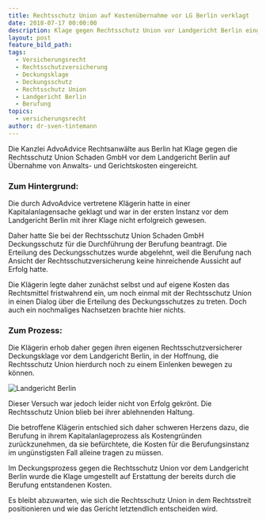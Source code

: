 ```yaml
---
title: Rechtsschutz Union auf Kostenübernahme vor LG Berlin verklagt
date: 2018-07-17 00:00:00
description: Klage gegen Rechtsschutz Union vor Landgericht Berlin eingereicht
layout: post
feature_bild_path:
tags:
  - Versicherungsrecht
  - Rechtsschutzversicherung
  - Deckungsklage
  - Deckungsschutz
  - Rechtsschutz Union
  - Landgericht Berlin
  - Berufung
topics:
  - versicherungsrecht
author: dr-sven-tintemann
---
```


Die Kanzlei AdvoAdvice Rechtsanwälte aus Berlin hat Klage gegen die Rechtsschutz Union Schaden GmbH vor dem Landgericht Berlin auf Übernahme von Anwalts- und Gerichtskosten eingereicht.

### Zum Hintergrund:

Die durch AdvoAdvice vertretene Klägerin hatte in einer Kapitalanlagensache geklagt und war in der ersten Instanz vor dem Landgericht Berlin mit ihrer Klage nicht erfolgreich gewesen.

Daher hatte Sie bei der Rechtsschutz Union Schaden GmbH Deckungsschutz für die Durchführung der Berufung beantragt. Die Erteilung des Deckungsschutzes wurde abgelehnt, weil die Berufung nach Ansicht der Rechtsschutzversicherung keine hinreichende Aussicht auf Erfolg hatte.

Die Klägerin legte daher zunächst selbst und auf eigene Kosten das Rechtsmittel fristwahrend ein, um noch einmal mit der Rechtsschutz Union in einen Dialog über die Erteilung des Deckungsschutzes zu treten. Doch auch ein nochmaliges Nachsetzen brachte hier nichts.

### Zum Prozess:

Die Klägerin erhob daher gegen ihren eigenen Rechtsschutzversicherer Deckungsklage vor dem Landgericht Berlin, in der Hoffnung, die Rechtsschutz Union hierdurch noch zu einem Einlenken bewegen zu können.

![Landgericht Berlin](/uploads/lg-berlin---spreeblick.jpg "Landgericht Berlin mit Spreeblick - Rechte bei AdvoAdvice")

Dieser Versuch war jedoch leider nicht von Erfolg gekrönt. Die Rechtsschutz Union blieb bei ihrer ablehnenden Haltung.

Die betroffene Klägerin entschied sich daher schweren Herzens dazu, die Berufung in ihrem Kapitalanlageprozess als Kostengründen zurückzunehmen, da sie befürchtete, die Kosten für die Berufungsinstanz im ungünstigsten Fall alleine tragen zu müssen.

Im Deckungsprozess gegen die Rechtsschutz Union vor dem Landgericht Berlin wurde die Klage umgestellt auf Erstattung der bereits durch die Berufung entstandenen Kosten.

Es bleibt abzuwarten, wie sich die Rechtsschutz Union in dem Rechtsstreit positionieren und wie das Gericht letztendlich entscheiden wird.